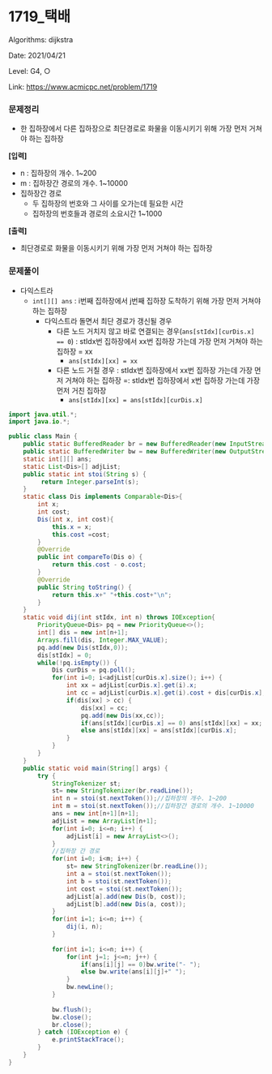 # 1719_택배

Algorithms: dijkstra

Date: 2021/04/21

Level: G4, ○

Link: https://www.acmicpc.net/problem/1719

### 문제정리

- 한 집하장에서 다른 집하장으로 최단경로로 화물을 이동시키기 위해 가장 먼저 거쳐야 하는 집하장

**[입력]**

- n : 집하장의 개수.  1~200
- m : 집하장간 경로의 개수. 1~10000
- 집하장간 경로
    - 두 집하장의 번호와 그 사이를 오가는데 필요한 시간
    - 집하장의 번호들과 경로의 소요시간 1~1000

**[출력]**

- 최단경로로 화물을 이동시키기 위해 가장 먼저 거쳐야 하는 집하장

### 문제풀이

- 다익스트라
    - `int[][] ans` : i번째 집하장에서 j번째 집하장 도착하기 위해 가장 먼저 거쳐야 하는 집하장
        - 다익스트라 돌면서 최단 경로가 갱신될 경우
            - 다른 노드 거치지 않고 바로 연결되는 경우(`ans[stIdx][curDis.x] == 0`) : stIdx번 집하장에서 xx번 집하장 가는데 가장 먼저 거쳐야 하는 집하장 = xx
                - `ans[stIdx][xx] = xx`
            - 다른 노드 거칠 경우 : stIdx번 집하장에서 xx번 집하장 가는데 가장 먼저 거쳐야 하는 집하장 =: stIdx번 집하장에서 x번 집하장 가는데 가장 먼저 거친 집하장
                - `ans[stIdx][xx] = ans[stIdx][curDis.x]`

```java
import java.util.*;
import java.io.*;

public class Main {
	public static BufferedReader br = new BufferedReader(new InputStreamReader(System.in));
	public static BufferedWriter bw = new BufferedWriter(new OutputStreamWriter(System.out));	
	static int[][] ans;
	static List<Dis>[] adjList;
	public static int stoi(String s) {
		 return Integer.parseInt(s);
	}
	static class Dis implements Comparable<Dis>{
		int x;
		int cost;
		Dis(int x, int cost){
			this.x = x;
			this.cost =cost;
		}
		@Override
		public int compareTo(Dis o) {
			return this.cost - o.cost;
		}	
		@Override
		public String toString() {
			return this.x+" "+this.cost+"\n";
		}
	}
	static void dij(int stIdx, int n) throws IOException{
		PriorityQueue<Dis> pq = new PriorityQueue<>();
		int[] dis = new int[n+1];
		Arrays.fill(dis, Integer.MAX_VALUE);
		pq.add(new Dis(stIdx,0));
		dis[stIdx] = 0;
		while(!pq.isEmpty()) {
			Dis curDis = pq.poll();
			for(int i=0; i<adjList[curDis.x].size(); i++) {
				int xx = adjList[curDis.x].get(i).x;
				int cc = adjList[curDis.x].get(i).cost + dis[curDis.x];
				if(dis[xx] > cc) {
					dis[xx] = cc;
					pq.add(new Dis(xx,cc));
					if(ans[stIdx][curDis.x] == 0) ans[stIdx][xx] = xx;
					else ans[stIdx][xx] = ans[stIdx][curDis.x];
				}
			}
		}
	}
	public static void main(String[] args) {
		try {
			StringTokenizer st;
			st= new StringTokenizer(br.readLine());
			int n = stoi(st.nextToken());//집하장의 개수. 1~200
			int m = stoi(st.nextToken());//집하장간 경로의 개수. 1~10000
			ans = new int[n+1][n+1];
			adjList = new ArrayList[n+1];
			for(int i=0; i<=n; i++) {
				adjList[i] = new ArrayList<>();
			}
			//집하장 간 경로
			for(int i=0; i<m; i++) {
				st= new StringTokenizer(br.readLine());
				int a = stoi(st.nextToken());
				int b = stoi(st.nextToken());
				int cost = stoi(st.nextToken());
				adjList[a].add(new Dis(b, cost));
				adjList[b].add(new Dis(a, cost));
			}
			for(int i=1; i<=n; i++) {
				dij(i, n);
			}
			
			for(int i=1; i<=n; i++) {
				for(int j=1; j<=n; j++) {
					if(ans[i][j] == 0)bw.write("- ");
					else bw.write(ans[i][j]+" ");
				}
				bw.newLine();
			}
			
			bw.flush();
			bw.close();
			br.close();
		} catch (IOException e) {
			e.printStackTrace();
		}
	}
}
```